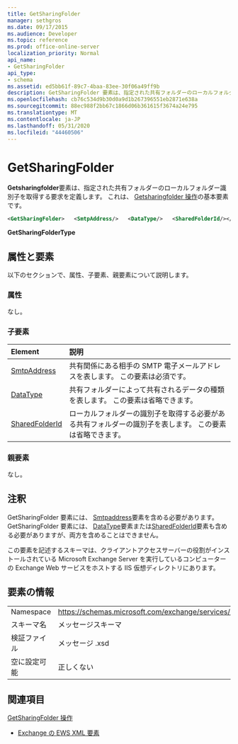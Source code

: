 ```yaml
---
title: GetSharingFolder
manager: sethgros
ms.date: 09/17/2015
ms.audience: Developer
ms.topic: reference
ms.prod: office-online-server
localization_priority: Normal
api_name:
- GetSharingFolder
api_type:
- schema
ms.assetid: ed5bb61f-89c7-4baa-83ee-30f06a49ff9b
description: GetSharingFolder 要素は、指定された共有フォルダーのローカルフォルダー識別子を取得する要求を定義します。 これは、GetSharingFolder 操作の基本要素です。
ms.openlocfilehash: cb76c534d9b30d0a9d1b267396551eb2871e638a
ms.sourcegitcommit: 88ec988f2bb67c1866d06b361615f3674a24e795
ms.translationtype: MT
ms.contentlocale: ja-JP
ms.lasthandoff: 05/31/2020
ms.locfileid: "44460506"
---
```

# <a name="getsharingfolder"></a>GetSharingFolder

**Getsharingfolder**要素は、指定された共有フォルダーのローカルフォルダー識別子を取得する要求を定義します。 これは、 [Getsharingfolder 操作](getsharingfolder-operation.md)の基本要素です。
  
```xml
<GetSharingFolder>   <SmtpAddress/>   <DataType/>   <SharedFolderId/></GetSharingFolder>
```

 **GetSharingFolderType**
## <a name="attributes-and-elements"></a>属性と要素

以下のセクションで、属性、子要素、親要素について説明します。
  
### <a name="attributes"></a>属性

なし。
  
### <a name="child-elements"></a>子要素

|**Element**|**説明**|
|:-----|:-----|
|[SmtpAddress](smtpaddress.md) <br/> |共有関係にある相手の SMTP 電子メールアドレスを表します。 この要素は必須です。  <br/> |
|[DataType](datatype.md) <br/> |共有フォルダーによって共有されるデータの種類を表します。 この要素は省略できます。  <br/> |
|[SharedFolderId](sharedfolderid.md) <br/> |ローカルフォルダーの識別子を取得する必要がある共有フォルダーの識別子を表します。 この要素は省略できます。  <br/> |
   
### <a name="parent-elements"></a>親要素

なし。
  
## <a name="remarks"></a>注釈

GetSharingFolder 要素には、 [Smtpaddress](smtpaddress.md)要素を含める必要があります。 GetSharingFolder 要素には、 [DataType](datatype.md)要素または[SharedFolderId](sharedfolderid.md)要素も含める必要がありますが、両方を含めることはできません。 
  
この要素を記述するスキーマは、クライアントアクセスサーバーの役割がインストールされている Microsoft Exchange Server を実行しているコンピューターの Exchange Web サービスをホストする IIS 仮想ディレクトリにあります。
  
## <a name="element-information"></a>要素の情報

|||
|:-----|:-----|
|Namespace  <br/> |https://schemas.microsoft.com/exchange/services/2006/messages  <br/> |
|スキーマ名  <br/> |メッセージスキーマ  <br/> |
|検証ファイル  <br/> |メッセージ .xsd  <br/> |
|空に設定可能  <br/> |正しくない  <br/> |
   
## <a name="see-also"></a>関連項目



[GetSharingFolder 操作](getsharingfolder-operation.md)


- [Exchange の EWS XML 要素](ews-xml-elements-in-exchange.md)

